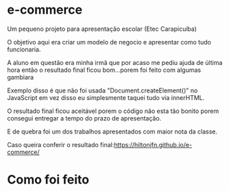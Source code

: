 # e-commerce

Um pequeno projeto para apresentação escolar (Etec Carapicuíba)

O objetivo aqui era criar um modelo de negocio e apresentar como tudo funcionaria.

A aluno em questão era minha irmã que por acaso me pediu ajuda de última hora então o resultado final ficou bom...porem foi feito com algumas gambiara

Exemplo disso é que não foi usada "Document.createElement()" no JavaScript em vez disso eu simplesmente taquei tudo via innerHTML.

O resultado final ficou aceitável porem o código não esta tão bonito porem consegui entregar a tempo do prazo de apresentação.

E de quebra foi um dos trabalhos apresentados com maior nota da classe.

Caso queira conferir o resultado final:https://hiltonjfn.github.io/e-commerce/

# Como foi feito
